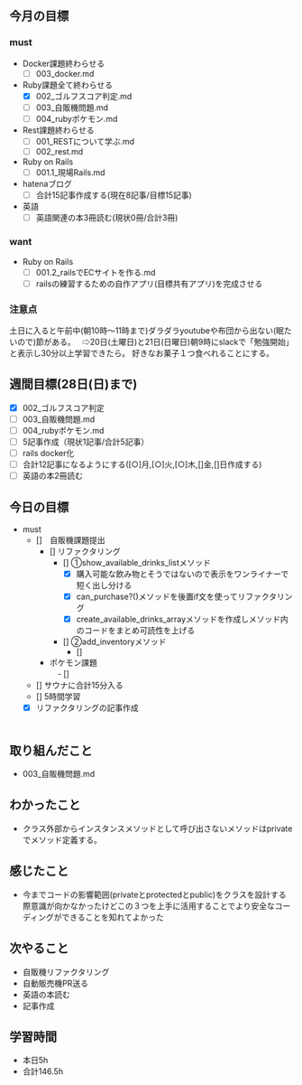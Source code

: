 ## 今月の目標
### must
  - Docker課題終わらせる
    - [ ]  003_docker.md
  - Ruby課題全て終わらせる
    - [x] 002_ゴルフスコア判定.md
    - [ ] 003_自販機問題.md
    - [ ] 004_rubyポケモン.md
  - Rest課題終わらせる
    - [ ] 001_RESTについて学ぶ.md
    - [ ] 002_rest.md
  - Ruby on Rails
    - [ ] 001.1_現場Rails.md
  - hatenaブログ
    - [ ]  合計15記事作成する(現在8記事/目標15記事)
  - 英語
    - [ ]  英語関連の本3冊読む(現状0冊/合計3冊)
### want
  - Ruby on Rails
    - [ ]  001.2_railsでECサイトを作る.md
    - [ ]  railsの練習するための自作アプリ(目標共有アプリ)を完成させる

   ### 注意点
土日に入ると午前中(朝10時〜11時まで)ダラダラyoutubeや布団から出ない(眠たいので)節がある。  
⇨20日(土曜日)と21日(日曜日)朝9時にslackで「勉強開始」と表示し30分以上学習できたら。
好きなお菓子１つ食べれることにする。




## 週間目標(28日(日)まで)
  - [x] 002_ゴルフスコア判定
  - [ ] 003_自販機問題.md
  - [ ] 004_rubyポケモン.md
  - [ ] 5記事作成（現状1記事/合計5記事）
  - [ ] rails docker化
  - [ ] 合計12記事になるようにする([○]月,[○]火,[○]木,[]金,[]日作成する)
  - [ ] 英語の本2冊読む

## 今日の目標
- must
  - []　自販機課題提出
    - [] リファクタリング
      - [] ①show_available_drinks_listメソッド
        - [x] 購入可能な飲み物とそうではないので表示をワンライナーで短く出し分ける
        - [x] can_purchase?()メソッドを後置if文を使ってリファクタリング
        - [x] create_available_drinks_arrayメソッドを作成しメソッド内のコードをまとめ可読性を上げる
      - [] ②add_inventoryメソッド
        - [] 
    - ポケモン課題  
      　- []
  - [] サウナに合計15分入る
  - [] 5時間学習
  - [x] リファクタリングの記事作成

  　　
## 取り組んだこと
- 003_自販機問題.md
## わかったこと
- クラス外部からインスタンスメソッドとして呼び出さないメソッドはprivateでメソッド定義する。
## 感じたこと
- 今までコードの影響範囲(privateとprotectedとpublic)をクラスを設計する際意識が向かなかったけどこの３つを上手に活用することでより安全なコーディングができることを知れてよかった
## 次やること
- 自販機リファクタリング
- 自動販売機PR送る
- 英語の本読む
- 記事作成


## 学習時間
- 本日5h
- 合計146.5h

